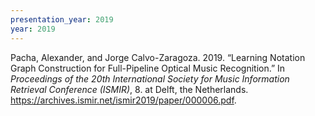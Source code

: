 ```yaml
---
presentation_year: 2019
year: 2019
---
```


Pacha, Alexander, and Jorge Calvo-Zaragoza. 2019. “Learning Notation Graph Construction for Full-Pipeline Optical Music Recognition.” In <i>Proceedings of the 20th International Society for Music Information Retrieval Conference (ISMIR)</i>, 8. at Delft, the Netherlands. <a href="https://archives.ismir.net/ismir2019/paper/000006.pdf">https://archives.ismir.net/ismir2019/paper/000006.pdf</a>.